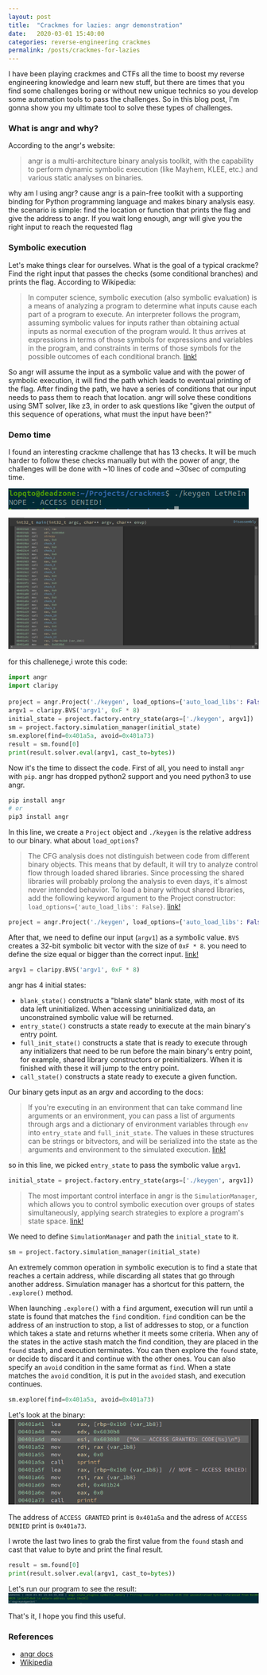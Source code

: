 ```yaml
---
layout: post
title:  "Crackmes for lazies: angr demonstration"
date:   2020-03-01 15:40:00
categories: reverse-engineering crackmes
permalink: /posts/crackmes-for-lazies
---
```

I have been playing crackmes and CTFs all the time to boost my reverse engineering knowledge and learn new stuff, but there are times that you find some challenges boring or without new unique technics so you develop some automation tools to pass the challenges. So in this blog post, I'm gonna show you my ultimate tool to solve these types of challenges.

### What is angr and why?
According to the angr's website:
> angr is a multi-architecture binary analysis toolkit, with the capability to perform dynamic symbolic execution (like Mayhem, KLEE, etc.) and various static analyses on binaries.

why am I using angr? cause angr is a pain-free toolkit with a supporting binding for Python programming language and makes binary analysis easy. the scenario is simple: find the location or function that prints the flag and give the address to angr. If you wait long enough, angr will give you the right input to reach the requested flag

### Symbolic execution
Let's make things clear for ourselves. What is the goal of a typical crackme? Find the right input that passes the checks (some conditional branches) and prints the flag. According to Wikipedia:
> In computer science, symbolic execution (also symbolic evaluation) is a means of analyzing a program to determine what inputs cause each part of a program to execute. An interpreter follows the program, assuming symbolic values for inputs rather than obtaining actual inputs as normal execution of the program would. It thus arrives at expressions in terms of those symbols for expressions and variables in the program, and constraints in terms of those symbols for the possible outcomes of each conditional branch. [link!](https://en.wikipedia.org/wiki/Symbolic_execution)

So angr will assume the input as a symbolic value and with the power of symbolic execution, it will find the path which leads to eventual printing of the flag. After finding the path, we have a series of conditions that our input needs to pass them to reach that location. angr will solve these conditions using SMT solver, like z3, in order to ask questions like "given the output of this sequence of operations, what must the input have been?"

### Demo time
I found an interesting crackme challenge that has 13 checks. It will be much harder to follow these checks manually but with the power of angr, the challenges will be done with ~10 lines of code and ~30sec of computing time.

![challenge with wrong input](/img/crackmes-for-lazies2.png)

![challenge checks](/img/crackmes-for-lazies1.png)

for this challenege,i wrote this code:
``` python
import angr
import claripy

project = angr.Project('./keygen', load_options={'auto_load_libs': False})
argv1 = claripy.BVS('argv1', 0xF * 8)
initial_state = project.factory.entry_state(args=['./keygen', argv1]) 
sm = project.factory.simulation_manager(initial_state)
sm.explore(find=0x401a5a, avoid=0x401a73)
result = sm.found[0]
print(result.solver.eval(argv1, cast_to=bytes))
```
Now it's the time to dissect the code. First of all, you need to install `angr` with `pip`. angr has dropped python2 support and you need python3 to use angr.

``` bash
pip install angr
# or 
pip3 install angr
```
In this line, we create a `Project` object and `./keygen` is the relative address to our binary. what about `load_options`?
> The CFG analysis does not distinguish between code from different binary objects. This means that by default, it will try to analyze control flow through loaded shared libraries. Since processing the shared libraries will probably prolong the analysis to even days, it's almost never intended behavior. To load a binary without shared libraries, add the following keyword argument to the Project constructor: `load_options={'auto_load_libs': False}`. [link!](https://docs.angr.io/built-in-analyses/cfg#shared-libraries)

``` python
project = angr.Project('./keygen', load_options={'auto_load_libs': False})
```

After that, we need to define our input (`argv1`) as a symbolic value. `BVS` creates a 32-bit symbolic bit vector with the size of `0xF * 8`. you need to define the size equal or bigger than the correct input. [link!](https://docs.angr.io/built-in-analyses/cfg#shared-libraries)
``` python
argv1 = claripy.BVS('argv1', 0xF * 8)
```
angr has 4 initial states:
* `blank_state()` constructs a "blank slate" blank state, with most of its data left uninitialized.
When accessing uninitialized data, an unconstrained symbolic value will be returned.
* `entry_state()` constructs a state ready to execute at the main binary's entry point.
* `full_init_state()` constructs a state that is ready to execute through any initializers that need to be run before the main binary's entry point, for example, shared library constructors or preinitializers.
When it is finished with these it will jump to the entry point.
* `call_state()` constructs a state ready to execute a given function.

Our binary gets input as an argv and according to the docs:
> If you're executing in an environment that can take command line arguments or an environment, you can pass a list of arguments through args and a dictionary of environment variables through `env` into `entry_state` and `full_init_state`. The values in these structures can be strings or bitvectors, and will be serialized into the state as the arguments and environment to the simulated execution. [link!](https://docs.angr.io/core-concepts/states#state-presets)

so in this line, we picked `entry_state` to pass the symbolic value `argv1`.

``` python
initial_state = project.factory.entry_state(args=['./keygen', argv1]) 
```

> The most important control interface in angr is the `SimulationManager`, which allows you to control symbolic execution over groups of states simultaneously, applying search strategies to explore a program's state space. [link!](https://docs.angr.io/core-concepts/pathgroups)

We need to define `SimulationManager` and path the `initial_state` to it.

``` python
sm = project.factory.simulation_manager(initial_state)
```

An extremely common operation in symbolic execution is to find a state that reaches a certain address, while discarding all states that go through another address. Simulation manager has a shortcut for this pattern, the `.explore()` method.

When launching `.explore()` with a `find` argument, execution will run until a state is found that matches the `find` condition. `find` condition can be the address of an instruction to stop, a list of addresses to stop, or a function which takes a state and returns whether it meets some criteria. When any of the states in the active stash match the find condition, they are placed in the `found` stash, and execution terminates. You can then explore the `found` state, or decide to discard it and continue with the other ones. You can also specify an `avoid` condition in the same format as `find`. When a state matches the `avoid` condition, it is put in the `avoided` stash, and execution continues.

``` python
sm.explore(find=0x401a5a, avoid=0x401a73)
```

Let's look at the binary:
![addresses](/img/crackmes-for-lazies3.png)

The address of `ACCESS GRANTED` print is `0x401a5a` and the adress of `ACCESS DENIED` print is `0x401a73`.

I wrote the last two lines to grab the first value from the `found` stash and cast that value to byte and print the final result.

``` python
result = sm.found[0]
print(result.solver.eval(argv1, cast_to=bytes))
```

Let's run our program to see the result:
![run](/img/crackmes-for-lazies4.png)

That's it, I hope you find this useful.

### References
+ [angr docs](https://docs.angr.io/)
+ [Wikipedia](https://en.wikipedia.org/wiki/Symbolic_execution)